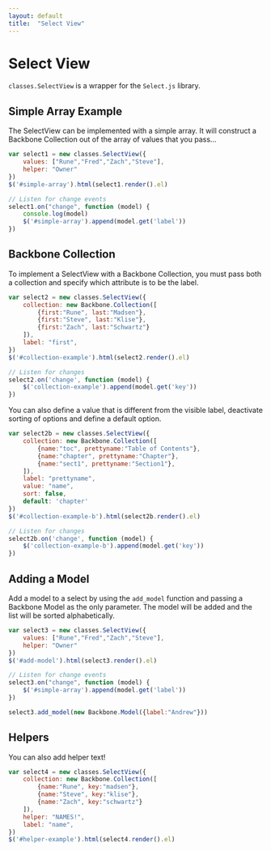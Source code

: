 ```yaml
---
layout: default
title:  "Select View"
---
```


Select View
======

`classes.SelectView` is a wrapper for the `Select.js` library.

## Simple Array Example

The SelectView can be implemented with a simple array. It will construct a Backbone Collection out of the array of values that you pass...

<div id="simple-array"></div>

~~~js
var select1 = new classes.SelectView({
    values: ["Rune","Fred","Zach","Steve"],
    helper: "Owner"
})
$('#simple-array').html(select1.render().el)

// Listen for change events
select1.on("change", function (model) {
    console.log(model)
    $('#simple-array').append(model.get('label'))
})
~~~

<script>
var select1 = new classes.SelectView({
    values: ["Rune","Fred","Zach","Steve"],
    helper: "Owner"
})
$('#simple-array').html(select1.render().el)

// Listen for change events
select1.on("change", function (model) {
    console.log(model)
    $('#simple-array').append(model.get('label'))
})
</script>

## Backbone Collection

To implement a SelectView with a Backbone Collection, you must pass both a collection and specify which attribute is to be the label.

<div id="collection-example"></div>

~~~js
var select2 = new classes.SelectView({
    collection: new Backbone.Collection([
        {first:"Rune", last:"Madsen"},
        {first:"Steve", last:"Klise"},
        {first:"Zach", last:"Schwartz"}
    ]),
    label: "first",
})
$('#collection-example').html(select2.render().el)

// Listen for changes
select2.on('change', function (model) {
    $('collection-example').append(model.get('key'))
})
~~~

You can also define a value that is different from the visible label, deactivate sorting of options and define a default option.

<div id="collection-example-b"></div>

~~~js
var select2b = new classes.SelectView({
    collection: new Backbone.Collection([
        {name:"toc", prettyname:"Table of Contents"},
        {name:"chapter", prettyname:"Chapter"},
        {name:"sect1", prettyname:"Section1"},
    ]),
    label: "prettyname",
    value: "name",
    sort: false,
    default: 'chapter'
})
$('#collection-example-b').html(select2b.render().el)

// Listen for changes
select2b.on('change', function (model) {
    $('collection-example-b').append(model.get('key'))
})
~~~


<script>
var select2 = new classes.SelectView({
    collection: new Backbone.Collection([
        {name:"Rune", key:"madsen"},
        {name:"Steve", key:"klise"},
        {name:"Zach", key:"schwartz"}
    ]),
    label: "name",
})
$('#collection-example').html(select2.render().el)

// Listen for changes
select2.on('change', function (model) {
    console.log(model);
    $('#collection-example').append(model.get('name'))
})

var select2b = new classes.SelectView({
    collection: new Backbone.Collection([
        {name:"toc", prettyname:"Table of Contents"},
        {name:"chapter", prettyname:"Chapter"},
        {name:"sect1", prettyname:"Section1"},
    ]),
    label: "prettyname",
    value: "name",
    sort: false,
    default: 'chapter',
})
$('#collection-example-b').html(select2b.render().el)

// Listen for changes
select2b.on('change', function (model) {
    $('#collection-example-b').append(model.get('label'))
})

</script>

## Adding a Model

Add a model to a select by using the `add_model` function and passing a Backbone Model as the only parameter. The model will be added and the list will be sorted alphabetically.

<div id="add-model"></div>

~~~javascript
var select3 = new classes.SelectView({
    values: ["Rune","Fred","Zach","Steve"],
    helper: "Owner"
})
$('#add-model').html(select3.render().el)

// Listen for change events
select3.on("change", function (model) {
    $('#simple-array').append(model.get('label'))
})

select3.add_model(new Backbone.Model({label:"Andrew"}))
~~~

<script>
var select3 = new classes.SelectView({
    values: ["Rune","Fred","Zach","Steve"],
    helper: "Owner"
})
$('#add-model').html(select3.render().el)

// Listen for change events
select3.on("change", function (model) {
    $('#simple-array').append(model.get('label'))
})

select3.add_model(new Backbone.Model({label:"Andrew"}))
</script>

## Helpers

You can also add helper text!

<div id="helper-example"></div>

~~~js
var select4 = new classes.SelectView({
    collection: new Backbone.Collection([
        {name:"Rune", key:"madsen"},
        {name:"Steve", key:"klise"},
        {name:"Zach", key:"schwartz"}
    ]),
    helper: "NAMES!",
    label: "name",
})
$('#helper-example').html(select4.render().el)
~~~

<script>
var select4 = new classes.SelectView({
    collection: new Backbone.Collection([
        {name:"Rune", key:"madsen"},
        {name:"Steve", key:"klise"},
        {name:"Zach", key:"schwartz"}
    ]),
    helper: "NAMES!",
    label: "name",
})
$('#helper-example').html(select4.render().el)
</script>